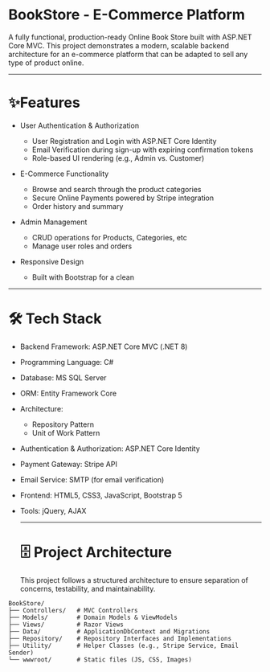 # BookStore - E-Commerce Platform
A fully functional, production-ready Online Book Store built with ASP.NET Core MVC. This project demonstrates a modern, scalable backend architecture for an e-commerce platform that can be adapted to sell any type of product online.

---

# ✨Features
- User Authentication & Authorization
  * User Registration and Login with ASP.NET Core Identity
  * Email Verification during sign-up with expiring confirmation tokens
  * Role-based UI rendering (e.g., Admin vs. Customer)


- E-Commerce Functionality
  * Browse and search through the product categories
  * Secure Online Payments powered by Stripe integration
  * Order history and summary

- Admin Management
  * CRUD operations for Products, Categories, etc
  * Manage user roles and orders


- Responsive Design
  * Built with Bootstrap for a clean
---
# 🛠️ Tech Stack
- Backend Framework: ASP.NET Core MVC (.NET 8)
- Programming Language: C#
- Database: MS SQL Server
- ORM: Entity Framework Core
- Architecture:
    * Repository Pattern
    * Unit of Work Pattern
- Authentication & Authorization: ASP.NET Core Identity
- Payment Gateway: Stripe API
- Email Service: SMTP (for email verification)
- Frontend: HTML5, CSS3, JavaScript, Bootstrap 5
- Tools: jQuery, AJAX

  ---
  # 🗄️ Project Architecture
  This project follows a structured architecture to ensure separation of concerns, testability, and maintainability.
  
```text
BookStore/
├── Controllers/   # MVC Controllers
├── Models/        # Domain Models & ViewModels
├── Views/         # Razor Views
├── Data/          # ApplicationDbContext and Migrations
├── Repository/    # Repository Interfaces and Implementations
├── Utility/       # Helper Classes (e.g., Stripe Service, Email Sender)
└── wwwroot/       # Static files (JS, CSS, Images)
  
